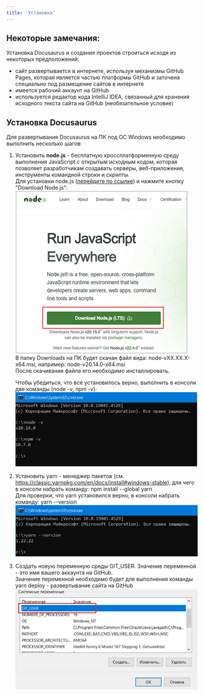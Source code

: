 ```yaml
---
title: 'Установка'
---
```


## Некоторые замечания:
Установка Docusaurus и создание проектов строиться исходя из некоторых предположений:
- сайт развертывается в интернете, используя механизмы GitHub Pages, которая является частью платформы GitHub и 
  заточена специально под размещение сайтов в интернете
- имеется рабочий аккаунт на GitHub
- используется редактор кода IntelliJ IDEA, связанный для хранения исходного текста сайта на GitHub (необязательное условие)   


## Установка Docusaurus
Для развертывания Docusaurus на ПК под ОС Windows необходимо выполнить несколько шагов:
1.  Установить **node.js** - бесплатную кроссплатформенную среду выполнения JavaScript с открытым исходным кодом, 
    которая позволяет разработчикам создавать серверы, веб-приложения, инструменты командной строки и скрипты.  
    Для установки node.js ([перейдите по ссылке](https://nodejs.org/en)) и нажмите кнопку "Download Node.js":
    ![](img/install1.png)  
    В папку Downloads на ПК будет скачан файл вида: node-vXX.XX.X-x64.msi, например: node-v20.14.0-x64.msi  
    После скачивания файла его необходимо инсталлировать.  
    
    Чтобы убедиться, что все установилось верно, выполнить в консоли две команды (node -v, npm -v):    
    ![](img/install2.png)
    
2.  Установить yarn - менеджер пакетов (см. https://classic.yarnpkg.com/en/docs/install#windows-stable), 
    для чего в консоли набрать команду: npm install --global yarn  
    Для проверки, что yarn установился верно, в консоли набрать команду: yarn --version  
    ![](img/install3.png)  

3.  Создать новую переменную среды GIT_USER. Значение переменной - это имя вашего аккаунта на GitHub.    
    Значение переменной необходимо будет для выполнения команды yarn deploy - развертывание сайта на GitHub    
    ![](img/install4.png)

